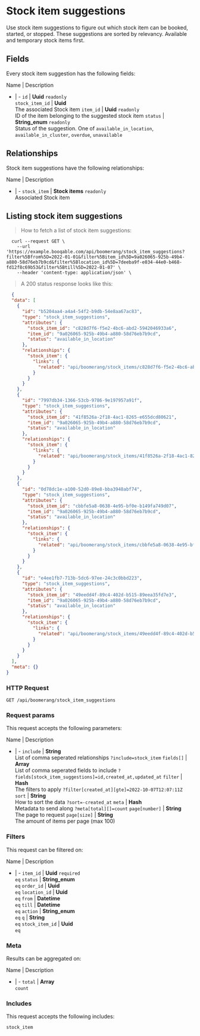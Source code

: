 # Stock item suggestions

Use stock item suggestions to figure out which stock item can be booked, started, or stopped. These suggestions are sorted by relevancy. Available and temporary stock items first.

## Fields
Every stock item suggestion has the following fields:

Name | Description
- | -
`id` | **Uuid** `readonly`<br>
`stock_item_id` | **Uuid** <br>The associated Stock item
`item_id` | **Uuid** `readonly`<br>ID of the item belonging to the suggested stock item
`status` | **String_enum** `readonly`<br>Status of the suggestion. One of `available_in_location`, `available_in_cluster`, `overdue`, `unavailable`


## Relationships
Stock item suggestions have the following relationships:

Name | Description
- | -
`stock_item` | **Stock items** `readonly`<br>Associated Stock item


## Listing stock item suggestions



> How to fetch a list of stock item suggestions:

```shell
  curl --request GET \
    --url 'https://example.booqable.com/api/boomerang/stock_item_suggestions?filter%5Bfrom%5D=2022-01-01&filter%5Bitem_id%5D=9a026065-925b-49b4-a880-58d76eb7b9cd&filter%5Blocation_id%5D=7deeba9f-e034-44e0-b468-fd12f8c69b53&filter%5Btill%5D=2022-01-07' \
    --header 'content-type: application/json' \
```

> A 200 status response looks like this:

```json
  {
  "data": [
    {
      "id": "b5204aa4-a4a4-54f2-b9db-54e8aa67ac83",
      "type": "stock_item_suggestions",
      "attributes": {
        "stock_item_id": "c828d7f6-f5e2-4bc6-abd2-5942046933a6",
        "item_id": "9a026065-925b-49b4-a880-58d76eb7b9cd",
        "status": "available_in_location"
      },
      "relationships": {
        "stock_item": {
          "links": {
            "related": "api/boomerang/stock_items/c828d7f6-f5e2-4bc6-abd2-5942046933a6"
          }
        }
      }
    },
    {
      "id": "7997db34-1366-53cb-9786-9e197957a91f",
      "type": "stock_item_suggestions",
      "attributes": {
        "stock_item_id": "41f8526a-2f18-4ac1-8265-e655dcd80621",
        "item_id": "9a026065-925b-49b4-a880-58d76eb7b9cd",
        "status": "available_in_location"
      },
      "relationships": {
        "stock_item": {
          "links": {
            "related": "api/boomerang/stock_items/41f8526a-2f18-4ac1-8265-e655dcd80621"
          }
        }
      }
    },
    {
      "id": "0d78dc1e-a100-52d0-89e8-bba3948abf74",
      "type": "stock_item_suggestions",
      "attributes": {
        "stock_item_id": "cbbfe5a8-0638-4e95-bf0e-b149fa749d07",
        "item_id": "9a026065-925b-49b4-a880-58d76eb7b9cd",
        "status": "available_in_location"
      },
      "relationships": {
        "stock_item": {
          "links": {
            "related": "api/boomerang/stock_items/cbbfe5a8-0638-4e95-bf0e-b149fa749d07"
          }
        }
      }
    },
    {
      "id": "e4ee1fb7-713b-5dc6-97ee-24c3c0bbd223",
      "type": "stock_item_suggestions",
      "attributes": {
        "stock_item_id": "49eedd4f-89c4-402d-b515-89eea35fd7e3",
        "item_id": "9a026065-925b-49b4-a880-58d76eb7b9cd",
        "status": "available_in_location"
      },
      "relationships": {
        "stock_item": {
          "links": {
            "related": "api/boomerang/stock_items/49eedd4f-89c4-402d-b515-89eea35fd7e3"
          }
        }
      }
    }
  ],
  "meta": {}
}
```

### HTTP Request

`GET /api/boomerang/stock_item_suggestions`

### Request params

This request accepts the following parameters:

Name | Description
- | -
`include` | **String** <br>List of comma seperated relationships `?include=stock_item`
`fields[]` | **Array** <br>List of comma seperated fields to include `?fields[stock_item_suggestions]=id,created_at,updated_at`
`filter` | **Hash** <br>The filters to apply `?filter[created_at][gte]=2022-10-07T12:07:11Z`
`sort` | **String** <br>How to sort the data `?sort=-created_at`
`meta` | **Hash** <br>Metadata to send along `?meta[total][]=count`
`page[number]` | **String** <br>The page to request
`page[size]` | **String** <br>The amount of items per page (max 100)


### Filters

This request can be filtered on:

Name | Description
- | -
`item_id` | **Uuid** `required`<br>`eq`
`status` | **String_enum** <br>`eq`
`order_id` | **Uuid** <br>`eq`
`location_id` | **Uuid** <br>`eq`
`from` | **Datetime** <br>`eq`
`till` | **Datetime** <br>`eq`
`action` | **String_enum** <br>`eq`
`q` | **String** <br>`eq`
`stock_item_id` | **Uuid** <br>`eq`


### Meta

Results can be aggregated on:

Name | Description
- | -
`total` | **Array** <br>`count`


### Includes

This request accepts the following includes:

`stock_item`






